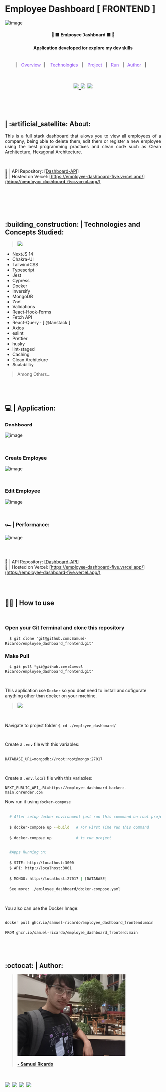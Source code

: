 # Employee Dashboard [ FRONTEND ]

![image](https://github.com/Samuel-Ricardo/employee-dashboard_backend/assets/63983021/a318896c-6645-424d-8ef6-06fac133a79d)

<h4 align="center" >🚀 🟥 Emlpoyee Dashboard 🟥 🚀</h4>

<h4 align="center">
  Application developed for explore my dev skills
</h4>

#

<p align="center">
  |&nbsp;&nbsp;
  <a style="color: #8a4af3;" href="#project">Overview</a>&nbsp;&nbsp;&nbsp;|&nbsp;&nbsp;&nbsp;
  <a style="color: #8a4af3;" href="#techs">Technologies</a>&nbsp;&nbsp;&nbsp;|&nbsp;&nbsp;&nbsp;
  <a style="color: #8a4af3;" href="#app">Project</a>&nbsp;&nbsp;&nbsp;|&nbsp;&nbsp;
  <a style="color: #8a4af3;" href="#run-project">Run</a>&nbsp;&nbsp;&nbsp;|&nbsp;&nbsp;
  <a style="color: #8a4af3;" href="#author">Author</a>&nbsp;&nbsp;&nbsp;|&nbsp;&nbsp;&nbsp;
</p>

#

<h1 align="center">
  
  <a href="https://github.com/Samuel-Ricardo">
    <img src="https://img.shields.io/static/v1?label=&message=Samuel%20Ricardo&color=black&style=for-the-badge&logo=GITHUB"/>
  </a>

  <a herf="https://www.instagram.com/samuel_ricardo.ex/">
    <img src='https://img.shields.io/static/v1?label=&message=Samuel.ex&color=black&style=for-the-badge&logo=instagram'/> 
  </a>

  <a herf='https://www.linkedin.com/in/samuel-ricardo/'>
    <img src='https://img.shields.io/static/v1?label=&message=Samuel%20Ricardo&color=black&style=for-the-badge&logo=LinkedIn'/> 
  </a>

</h1>

<br>

<p id="project"/>

<br>

<h2>  | :artificial_satellite: About:  </h2>

<p align="justify">
  This is a full stack dashboard that allows you to view all employees of a company, being able to delete them, edit them or register a new employee using the best programming practices and clean code such as Clean Architecture, Hexagonal Architecture.
</p>

<br>

🔭 | API Repository: [[Dashboard-API](https://github.com/Samuel-Ricardo/employee-dashboard_backend)] <br>
📡 | Hosted on Vercel: [https://employee-dashboard-five.vercel.app/](https://employee-dashboard-five.vercel.app/)

<br>

#

<br>

<h2 id="techs">
  :building_construction: | Technologies and Concepts Studied:
</h2>

> <a href='https://nextjs.org/'> <img width="128px" src="https://github.com/Samuel-Ricardo/employee_dashboard_frontend/assets/63983021/2b8aa0c2-ecab-4403-a697-3e362a0c3b68" /> </a>

- NextJS 14
- Chakra-UI
- TailwindCSS
- Typescript
- Jest
- Cypress
- Docker
- Inversify
- MongoDB
- Zod
- Validations
- React-Hook-Forms
- Fetch API
- React-Query - [ @tanstack ]
- Axios
- eslint
- Prettier
- husky
- lint-staged
- Caching
- Clean Architeture
- Scalability

> Among Others...

#

<br>

<h2 id="app">
  💻 | Application:
</h2>

### Dashboard

![image](https://github.com/Samuel-Ricardo/employee_dashboard_frontend/assets/63983021/a8f133fb-877f-4e03-845f-9fc98a8910b7)

<br>

### Create Employee

![image](https://github.com/Samuel-Ricardo/employee_dashboard_frontend/assets/63983021/f0404bfb-f5f4-44af-902f-551a14fc3206)

<br>

### Edit Employee

![image](https://github.com/Samuel-Ricardo/employee_dashboard_frontend/assets/63983021/be91411f-36b3-4728-a4c6-2b71c128f144)

<br>

<h3>
  🏎️ | Performance:
</h3>

![image](https://github.com/Samuel-Ricardo/employee_dashboard_frontend/assets/63983021/c8ef9811-8e87-4bb5-9483-89f4b922b394)

<br>

<br>

🔭 | API Repository: [[Dashboard-API](https://github.com/Samuel-Ricardo/employee-dashboard_backend)] <br>
📡 | Hosted on Vercel: [https://employee-dashboard-five.vercel.app/](https://employee-dashboard-five.vercel.app/)

<br>
<br>

<h2 id="run-project"> 
   👨‍💻 | How to use
</h2>

<br>

### Open your Git Terminal and clone this repository

```git
  $ git clone "git@github.com:Samuel-Ricardo/employee_dashboard_frontend.git"
```

### Make Pull

```git
  $ git pull "git@github.com:Samuel-Ricardo/employee_dashboard_frontend.git"
```

<br>

This application use `Docker` so you dont need to install and cofigurate anything other than docker on your machine.

> <a target="_blank" href="https://www.docker.com/"> <img width="48px" src="https://cdn.jsdelivr.net/gh/devicons/devicon/icons/docker/docker-plain-wordmark.svg" /> </a>

<br>

Navigate to project folder `$ cd ./employee_dashboard/` 

<br>

Create a `.env` file with this variables:

```env

DATABASE_URL=mongodb://root:root@mongo:27017

```

<br>

Create a `.env.local` file with this variables:

```env
NEXT_PUBLIC_API_URL=https://employee-dashboard-backend-main.onrender.com
```

Now run it using `docker-compose`

```bash

  # After setup docker environment just run this commmand on root project folder:

  $ docker-compose up --build   # For First Time run this command

  $ docker-compose up           # to run project


```

```bash

  #Apps Running on:

  $ SITE: http://localhost:3000
  $ API: http://localhost:3001

  $ MONGO: http://localhost:27017 | [DATABASE]

  See more: ./employee_dashboard/docker-compose.yaml

```

<br>

You also can use the Docker Image:

```

docker pull ghcr.io/samuel-ricardo/employee_dashboard_frontend:main

FROM ghcr.io/samuel-ricardo/employee_dashboard_frontend:main

```

#

<br>

<h2 id="author">
  :octocat: | Author:  
</h2>

> <a target="_blank" href="https://www.linkedin.com/in/samuel-ricardo/"> <img width="350px" src="https://github.com/Samuel-Ricardo/bolao-da-copa/blob/main/readme_files/IMG_20220904_220148_188.jpg?raw=true"/> <br> <p> <b> - Samuel Ricardo</b> </p></a>

<h1>
  <a herf='https://github.com/Samuel-Ricardo'>
    <img src='https://img.shields.io/static/v1?label=&message=Samuel%20Ricardo&color=black&style=for-the-badge&logo=GITHUB'> 
  </a>
  
  <a herf='https://www.instagram.com/samuel_ricardo.ex/'>
    <img src='https://img.shields.io/static/v1?label=&message=Samuel.ex&color=black&style=for-the-badge&logo=instagram'> 
  </a>
  
  <a herf='https://twitter.com/SamuelR84144340'>
    <img src='https://img.shields.io/static/v1?label=&message=Samuel%20Ricardo&color=black&style=for-the-badge&logo=twitter'> 
  </a>
  
   <a herf='https://www.linkedin.com/in/samuel-ricardo/'>
    <img src='https://img.shields.io/static/v1?label=&message=Samuel%20Ricardo&color=black&style=for-the-badge&logo=LinkedIn'> 
  </a>
</h1>
